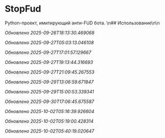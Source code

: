 # StopFud
Python-проект, имитирующий анти-FUD бота.
\n## Использование\n\n

_Обновлено 2025-09-26T18:13:30.469068_

_Обновлено 2025-09-27T05:03:13.046108_

_Обновлено 2025-09-27T17:01:57.129667_

_Обновлено 2025-09-27T19:13:44.316693_

_Обновлено 2025-09-27T21:09:45.267553_

_Обновлено 2025-09-29T13:06:59.671847_

_Обновлено 2025-09-29T15:00:53.339341_

_Обновлено 2025-09-30T17:06:45.675587_

_Обновлено 2025-10-02T05:16:39.926604_

_Обновлено 2025-10-02T05:19:00.428314_

_Обновлено 2025-10-02T05:40:19.020647_
